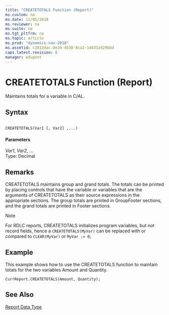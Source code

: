 ```yaml
---
title: "CREATETOTALS Function (Report)"
ms.custom: na
ms.date: 11/05/2018
ms.reviewer: na
ms.suite: na
ms.tgt_pltfrm: na
ms.topic: article
ms.prod: "dynamics-nav-2018"
ms.assetid: c1813dac-0e39-4538-8ca2-14431a529bbd
caps.latest.revision: 8
manager: edupont
---
```

# CREATETOTALS Function (Report)
Maintains totals for a variable in C/AL.  
  
## Syntax  
  
```  
  
CREATETOTALS(Var1 [, Var2] ,...)  
```  
  
#### Parameters  
 *Var1*, *Var2*, …  
 Type: Decimal  
  
## Remarks  
CREATETOTALS maintains group and grand totals. The totals can be printed by placing controls that have the variable or variables that are the arguments of CREATETOTALS as their source expressions in the appropriate sections. The group totals are printed in GroupFooter sections, and the grand totals are printed in Footer sections.  
  
> [!NOTE]  
> For RDLC reports, CREATETOTALS initializes program variables, but not record fields, hence a `CREATETOTALS(MyVar)` can be replaced with or compared to `CLEAR(MyVar)` or `MyVar := 0`; 
  
## Example  
This example shows how to use the CREATETOTALS function to maintain totals for the two variables Amount and Quantity.  
  
```  
CurrReport.CREATETOTALS(Amount, Quantity);  
```  
  
## See Also  
 [Report Data Type](Report-Data-Type.md)